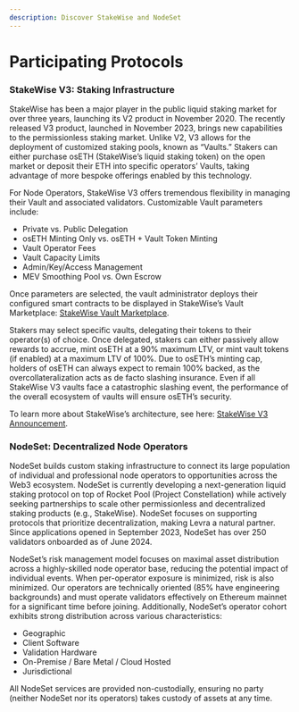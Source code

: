 ```yaml
---
description: Discover StakeWise and NodeSet
---
```


# Participating Protocols

### **StakeWise V3: Staking Infrastructure**

StakeWise has been a major player in the public liquid staking market for over three years, launching its V2 product in November 2020. The recently released V3 product, launched in November 2023, brings new capabilities to the permissionless staking market. Unlike V2, V3 allows for the deployment of customized staking pools, known as “Vaults.” Stakers can either purchase osETH (StakeWise’s liquid staking token) on the open market or deposit their ETH into specific operators’ Vaults, taking advantage of more bespoke offerings enabled by this technology.

For Node Operators, StakeWise V3 offers tremendous flexibility in managing their Vault and associated validators. Customizable Vault parameters include:

* Private vs. Public Delegation
* osETH Minting Only vs. osETH + Vault Token Minting
* Vault Operator Fees
* Vault Capacity Limits
* Admin/Key/Access Management
* MEV Smoothing Pool vs. Own Escrow

Once parameters are selected, the vault administrator deploys their configured smart contracts to be displayed in StakeWise’s Vault Marketplace: [StakeWise Vault Marketplace](https://app.stakewise.io/).

Stakers may select specific vaults, delegating their tokens to their operator(s) of choice. Once delegated, stakers can either passively allow rewards to accrue, mint osETH at a 90% maximum LTV, or mint vault tokens (if enabled) at a maximum LTV of 100%. Due to osETH’s minting cap, holders of osETH can always expect to remain 100% backed, as the overcollateralization acts as de facto slashing insurance. Even if all StakeWise V3 vaults face a catastrophic slashing event, the performance of the overall ecosystem of vaults will ensure osETH’s security.

To learn more about StakeWise’s architecture, see here: [StakeWise V3 Announcement](https://stakewise.medium.com/stakewise-v3-announcement-9e4fe73abdf2).

### **NodeSet: Decentralized Node Operators**

NodeSet builds custom staking infrastructure to connect its large population of individual and professional node operators to opportunities across the Web3 ecosystem. NodeSet is currently developing a next-generation liquid staking protocol on top of Rocket Pool (Project Constellation) while actively seeking partnerships to scale other permissionless and decentralized staking products (e.g., StakeWise). NodeSet focuses on supporting protocols that prioritize decentralization, making Levra a natural partner. Since applications opened in September 2023, NodeSet has over 250 validators onboarded as of June 2024.

NodeSet’s risk management model focuses on maximal asset distribution across a highly-skilled node operator base, reducing the potential impact of individual events. When per-operator exposure is minimized, risk is also minimized. Our operators are technically oriented (85% have engineering backgrounds) and must operate validators effectively on Ethereum mainnet for a significant time before joining. Additionally, NodeSet’s operator cohort exhibits strong distribution across various characteristics:

* Geographic
* Client Software
* Validation Hardware
* On-Premise / Bare Metal / Cloud Hosted
* Jurisdictional

All NodeSet services are provided non-custodially, ensuring no party (neither NodeSet nor its operators) takes custody of assets at any time.
